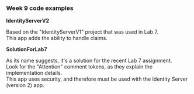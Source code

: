 ### Week 9 code examples

**IdentityServerV2**

Based on the "IdentityServerV1" project that was used in Lab 7.  
This app adds the ability to handle claims.  

**SolutionForLab7**

As its name suggests, it's a solution for the recent Lab 7 assignment.  
Look for the "Attention" comment tokens, as they explain the implementation details.  
This app uses security, and therefore must be used with the Identity Server (version 2) app.  

